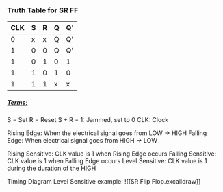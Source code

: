 ### Truth Table for SR FF
| CLK | S   | R   | Q   | Q'  |
| --- | --- | --- | --- | --- |
| 0   | x   | x   | Q   | Q'  |
| 1   | 0   | 0   | Q   | Q'  |
| 1   | 0   | 1   | 0   | 1   |
| 1   | 1   | 0   | 1   | 0   |
| 1   | 1   | 1   | x   | x    |

##### <u>Terms:</u>
S = Set
R = Reset
S + R = 1: Jammed, set to 0
CLK: Clock

Rising Edge: When the electrical signal goes from LOW -> HIGH
Falling Edge: When electrical signal goes from HIGH -> LOW

Rising Sensitive: CLK value is 1 when Rising Edge occurs
Falling Sensitive: CLK value is 1 when Falling Edge occurs
Level Sensitive: CLK value is 1 during the duration of the HIGH

Timing Diagram Level Sensitive example:
![[SR Flip Flop.excalidraw]]